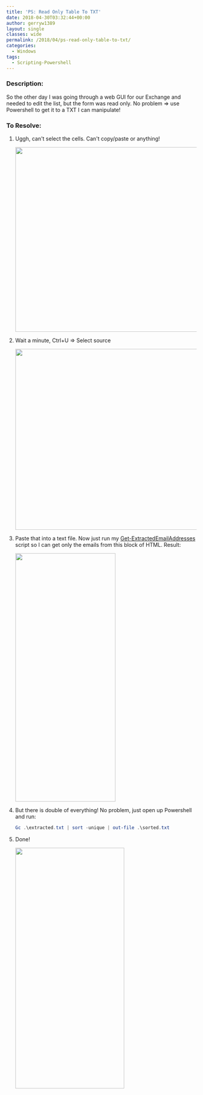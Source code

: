 ```yaml
---
title: 'PS: Read Only Table To TXT'
date: 2018-04-30T03:32:44+00:00
author: gerryw1389
layout: single
classes: wide
permalink: /2018/04/ps-read-only-table-to-txt/
categories:
  - Windows
tags:
  - Scripting-Powershell
---
```

<!--more-->

### Description:

So the other day I was going through a web GUI for our Exchange and needed to edit the list, but the form was read only. No problem => use Powershell to get it to a TXT I can manipulate!

### To Resolve:

1. Uggh, can't select the cells. Can't copy/paste or anything!

   <img class="alignnone size-full wp-image-5408" src="https://automationadmin.com/assets/images/uploads/2018/04/1.png" alt="" width="782" height="488" srcset="https://automationadmin.com/assets/images/uploads/2018/04/1.png 782w, https://automationadmin.com/assets/images/uploads/2018/04/1-300x187.png 300w, https://automationadmin.com/assets/images/uploads/2018/04/1-768x479.png 768w" sizes="(max-width: 782px) 100vw, 782px" /> 

2. Wait a minute, Ctrl+U => Select source

   <img class="alignnone size-full wp-image-5409" src="https://automationadmin.com/assets/images/uploads/2018/04/2.png" alt="" width="1416" height="478" srcset="https://automationadmin.com/assets/images/uploads/2018/04/2.png 1416w, https://automationadmin.com/assets/images/uploads/2018/04/2-300x101.png 300w, https://automationadmin.com/assets/images/uploads/2018/04/2-768x259.png 768w, https://automationadmin.com/assets/images/uploads/2018/04/2-1024x346.png 1024w" sizes="(max-width: 1416px) 100vw, 1416px" /> 

3. Paste that into a text file. Now just run my [Get-ExtractedEmailAddresses](https://github.com/gerryw1389/powershell/blob/master/gwFilesystem/Public/Get-ExtractedEmailAddresses.ps1) script so I can get only the emails from this block of HTML. Result:

   <img class="alignnone size-full wp-image-5410" src="https://automationadmin.com/assets/images/uploads/2018/04/3.jpg" alt="" width="265" height="656" srcset="https://automationadmin.com/assets/images/uploads/2018/04/3.jpg 265w, https://automationadmin.com/assets/images/uploads/2018/04/3-121x300.jpg 121w" sizes="(max-width: 265px) 100vw, 265px" /> 

4. But there is double of everything! No problem, just open up Powershell and run:

   ```powershell
   Gc .\extracted.txt | sort -unique | out-file .\sorted.txt
   ```

5. Done!

   <img class="alignnone size-full wp-image-5411" src="https://automationadmin.com/assets/images/uploads/2018/04/4.jpg" alt="" width="288" height="636" srcset="https://automationadmin.com/assets/images/uploads/2018/04/4.jpg 288w, https://automationadmin.com/assets/images/uploads/2018/04/4-136x300.jpg 136w" sizes="(max-width: 288px) 100vw, 288px" />